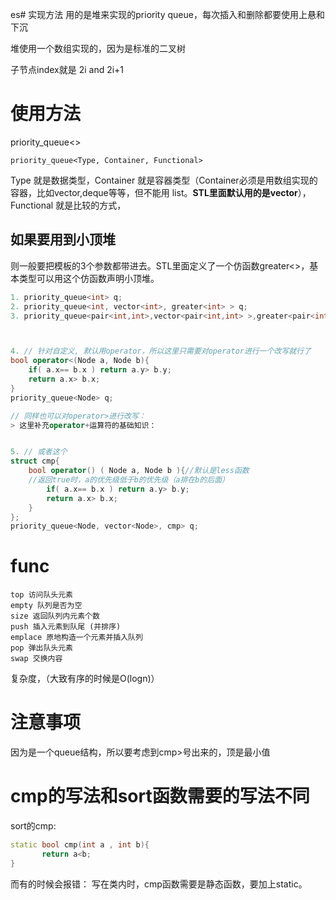 es# 实现方法
用的是堆来实现的priority queue，每次插入和删除都要使用上悬和下沉

堆使用一个数组实现的，因为是标准的二叉树

子节点index就是 2i and 2i+1

# 使用方法

priority_queue<>

`priority_queue<Type, Container, Functional>`


Type 就是数据类型，Container 就是容器类型（Container必须是用数组实现的容器，比如vector,deque等等，但不能用 list。**STL里面默认用的是vector**），Functional 就是比较的方式，

## 如果要用到小顶堆
则一般要把模板的3个参数都带进去。STL里面定义了一个仿函数greater<>，基本类型可以用这个仿函数声明小顶堆。

```c++
1. priority_queue<int> q;
2. priority_queue<int, vector<int>, greater<int> > q;
3. priority_queue<pair<int,int>,vector<pair<int,int> >,greater<pair<int,int> > > coll;



4. // 针对自定义, 默认用operator，所以这里只需要对operator进行一个改写就行了
bool operator<(Node a, Node b){
    if( a.x== b.x ) return a.y> b.y;
    return a.x> b.x;
}
priority_queue<Node> q;

// 同样也可以对operator>进行改写：
> 这里补充operator+运算符的基础知识：


5. // 或者这个
struct cmp{
    bool operator() ( Node a, Node b ){//默认是less函数
    //返回true时，a的优先级低于b的优先级（a排在b的后面）
        if( a.x== b.x ) return a.y> b.y;      
        return a.x> b.x; 
    }
};
priority_queue<Node, vector<Node>, cmp> q;

```

# func

```
top 访问队头元素
empty 队列是否为空
size 返回队列内元素个数
push 插入元素到队尾 (并排序)
emplace 原地构造一个元素并插入队列
pop 弹出队头元素
swap 交换内容

```

复杂度，（大致有序的时候是O(logn)）
# 注意事项
因为是一个queue结构，所以要考虑到cmp>号出来的，顶是最小值


# cmp的写法和sort函数需要的写法不同
sort的cmp:
```c++
static bool cmp(int a , int b){
       return a<b;
}
```
而有的时候会报错：
写在类内时，cmp函数需要是静态函数，要加上static。